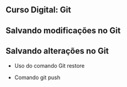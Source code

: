 
## Curso Digital: Git

## Salvando modificações no Git

## Salvando alterações no Git

* Uso do comando Git restore

* Comando git push 
